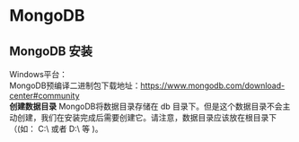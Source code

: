 # MongoDB
## MongoDB 安装
Windows平台：  
MongoDB预编译二进制包下载地址：https://www.mongodb.com/download-center#community  
**创建数据目录**
MongoDB将数据目录存储在 db 目录下。但是这个数据目录不会主动创建，我们在安装完成后需要创建它。请注意，数据目录应该放在根目录下（(如： C:\ 或者 D:\ 等 )。
